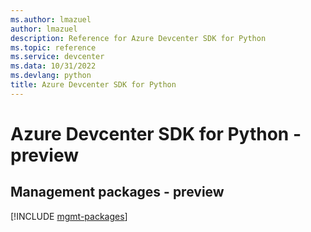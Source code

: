 ```yaml
---
ms.author: lmazuel
author: lmazuel
description: Reference for Azure Devcenter SDK for Python
ms.topic: reference
ms.service: devcenter
ms.data: 10/31/2022
ms.devlang: python
title: Azure Devcenter SDK for Python
---
```

# Azure Devcenter SDK for Python - preview

## Management packages - preview
[!INCLUDE [mgmt-packages](devcenter-mgmt-index.md)]
